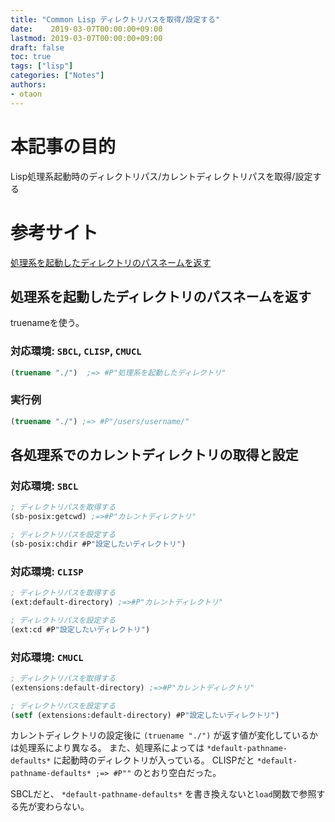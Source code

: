 ```yaml
---
title: "Common Lisp ディレクトリパスを取得/設定する"
date:    2019-03-07T00:00:00+09:00
lastmod: 2019-03-07T00:00:00+09:00
draft: false
toc: true
tags: ["lisp"]
categories: ["Notes"]
authors:
- otaon
---
```


# 本記事の目的
Lisp処理系起動時のディレクトリパス/カレントディレクトリパスを取得/設定する

# 参考サイト
[処理系を起動したディレクトリのパスネームを返す](https://lisphub.jp/common-lisp/cookbook/index.cgi?%E5%87%A6%E7%90%86%E7%B3%BB%E3%82%92%E8%B5%B7%E5%8B%95%E3%81%97%E3%81%9F%E3%83%87%E3%82%A3%E3%83%AC%E3%82%AF%E3%83%88%E3%83%AA%E3%81%AE%E3%83%91%E3%82%B9%E3%83%8D%E3%83%BC%E3%83%A0%E3%82%92%E8%BF%94%E3%81%99)

## 処理系を起動したディレクトリのパスネームを返す
truenameを使う。

### 対応環境: `SBCL`, `CLISP`, `CMUCL`

```lisp
(truename "./")  ;=> #P"処理系を起動したディレクトリ"
```
### 実行例
```lisp
(truename "./") ;=> #P"/users/username/"
```

## 各処理系でのカレントディレクトリの取得と設定
### 対応環境: `SBCL`

```lisp
; ディレクトリパスを取得する
(sb-posix:getcwd) ;=>#P"カレントディレクトリ"

; ディレクトリパスを設定する
(sb-posix:chdir #P"設定したいディレクトリ")
```
### 対応環境: `CLISP`
```lisp
; ディレクトリパスを取得する
(ext:default-directory) ;=>#P"カレントディレクトリ"

; ディレクトリパスを設定する
(ext:cd #P"設定したいディレクトリ")
```
### 対応環境: `CMUCL`
```lisp
; ディレクトリパスを取得する
(extensions:default-directory) ;=>#P"カレントディレクトリ"

; ディレクトリパスを設定する
(setf (extensions:default-directory) #P"設定したいディレクトリ")
```

カレントディレクトリの設定後に `(truename "./")` が返す値が変化しているかは処理系により異なる。
また、処理系によっては `*default-pathname-defaults*` に起動時のディレクトリが入っている。
CLISPだと `*default-pathname-defaults* ;=> #P""` のとおり空白だった。

SBCLだと、 `*default-pathname-defaults*` を書き換えないと`load`関数で参照する先が変わらない。
